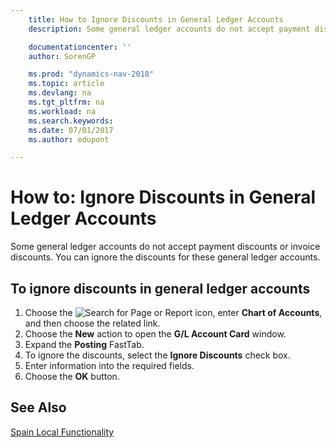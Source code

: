```yaml
---
    title: How to Ignore Discounts in General Ledger Accounts
    description: Some general ledger accounts do not accept payment discounts or invoice discounts. You can ignore the discounts for these general ledger accounts.

    documentationcenter: ''
    author: SorenGP

    ms.prod: "dynamics-nav-2018"
    ms.topic: article
    ms.devlang: na
    ms.tgt_pltfrm: na
    ms.workload: na
    ms.search.keywords:
    ms.date: 07/01/2017
    ms.author: edupont

---
```

# How to: Ignore Discounts in General Ledger Accounts
Some general ledger accounts do not accept payment discounts or invoice discounts. You can ignore the discounts for these general ledger accounts.  

## To ignore discounts in general ledger accounts  

1.  Choose the ![Search for Page or Report](../../media/ui-search/search_small.png "Search for Page or Report icon") icon, enter **Chart of Accounts**, and then choose the related link.  
2.  Choose the **New** action to open the **G/L Account Card** window.  
3.  Expand the **Posting** FastTab.  
4.  To ignore the discounts, select the **Ignore Discounts** check box.  
5.  Enter information into the required fields.  
6.  Choose the **OK** button.  

## See Also  
 [Spain Local Functionality](spain-local-functionality.md)
